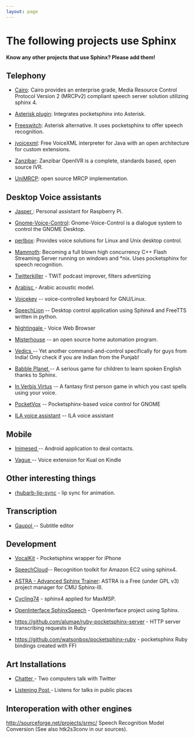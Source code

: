 ```yaml
---
layout: page 
---
```

#  The following projects use Sphinx 

**Know any other projects that use Sphinx? Please add them!**
## Telephony


*  [Cairo](http://www.speechforge.org/): Cairo provides an enterprise grade, Media Resource Control Protocol Version 2 (MRCPv2) compliant speech server solution utilizing sphinx 4.

*  [Asterisk plugin](http://scribblej.com/svn/): Integrates pocketsphinx into Asterisk.

*  [Freeswitch](http://www.freeswitch.org): Asterisk alternative.  It uses pocketsphinx to offer speech recognition.

*  [jvoicexml](http://jvoicexml.sourceforge.net): Free VoiceXML interpreter for Java with an open architecture for custom extensions.

*  [Zanzibar](http://www.spokentech.org/openivr/index.html): Zanzibar OpenIVR is a complete, standards based, open  source IVR.

*  [ UniMRCP](http://code.google.com/p/unimrcp/ ): open source MRCP implementation.

## Desktop Voice assistants


*  [ Jasper ](http://jasperproject.github.io ): Personal assistant for Raspberry Pi.

*  [Gnome-Voice-Control](http://live.gnome.org/GnomeVoiceControl): Gnome-Voice-Control is a dialogue system to control the GNOME Desktop.

*  [ perlbox](http://perlbox.sourceforge.net/ ): Provides voice solutions for Linux and Unix desktop control.

*  [ Mammoth](http://www.lumenvox.com ): Becoming a full blown high concurrency C++ Flash Streaming Server running on windows and *nix.  Uses pocketsphinx for speech recognition.

*  [ Twitterkiller](http://dingoskidneys.com/cgi-bin/hgwebdir.cgi/twitterkiller/ ) - TWiT podcast improver, filters advertizing

*  [ Arabisc ](http://sourceforge.net/projects/arabisc/ ) - Arabic acoustic model.

*  [Voicekey](http://sourceforge.net/projects/voicekey/) -- voice-controlled keyboard for GNU/Linux.

*  [SpeechLion](http://brewer123.home.comcast.net/~brewer123/projects/speechlion/) -- Desktop control application using Sphinx4 and FreeTTS written in python.

*  [ Nightingale ](http://gitorious.org/nightingale ) - Voice Web Browser

*  [ Misterhouse](http://sourceforge.net/projects/misterhouse/ ) -- an open source home automation program.

*  [ Vedics ](https://sourceforge.net/projects/vedics/ ) -- Yet another command-and-control specifically for guys from India! Only check if you are Indian from the Punjab!

*  [ Babble Planet ](http://www.babbleplanet.com ) -- A serious game for children to learn spoken English thanks to Sphinx.

*  [ In Verbis Virtus](http://www.inverbisvirtus.com/ ) -- A fantasy first person game in which you cast spells using your voice.

*  [ PocketVox](https://github.com/benoitfragit/pocketVox ) -- Pocketsphinx-based voice control for GNOME

*  [ ILA voice assistant](https://sites.google.com/site/ilavoiceassistant/ ) -- ILA voice assistant

##  Mobile 

*  [ Inimesed ](http://kaljurand.github.com/Inimesed ) -- Android application to deal contacts.

*  [ Vague ](http://kual.knetconnect.com/vague-voice-activated-gui-for-kual) -- Voice extension for Kual on Kindle

## Other interesting things


*  [ rhubarb-lip-sync](https://github.com/DanielSWolf/rhubarb-lip-sync ) - lip sync for animation.

## Transcription


*  [ Gaupol ](http://home.gna.org/gaupol ) -- Subtitle editor

## Development


*  [ VocalKit](http://github.com/KingOfBrian/VocalKit) - Pocketsphinx wrapper for iPhone 

*  [SpeechCloud](http://sourceforge.net/projects/speechcloud/)--  Recognition toolkit for Amazon EC2 using sphinx4.

*  [ASTRA - Advanced Sphinx Trainer](http://www.qt-apps.org/content/show.php/ASTRA+-+Advanced+Sphinx+Trainer?content=98611): ASTRA is a Free (under GPL v3) project manager for CMU Sphinx-III.

*  [ Cycling74](http://cycling74.com/2010/01/08/project35-oprecognize ) - sphinx4 applied for MaxMSP.

*  [ OpenInterface SphinxSpeech](https://forge.openinterface.org/projects/sphinxspeech/ ) - OpenInterface project using Sphinx.

*  https://github.com/alumae/ruby-pocketsphinx-server - HTTP server transcribing requests in Ruby

*  https://github.com/watsonbox/pocketsphinx-ruby - pocketsphinx Ruby bindings created with FFI

## Art Installations


*  [ Chatter ](http://lilwondermat.com/chatter/ ) - Two computers talk with Twitter

*  [ Listening Post ](http://www.deweyhagborg.com/listeningPost/ ) - Listens for talks in public places

## Interoperation with other engines

http://sourceforge.net/projects/srmc/ Speech Recognition Model Conversion (See also htk2s3conv in our sources).
